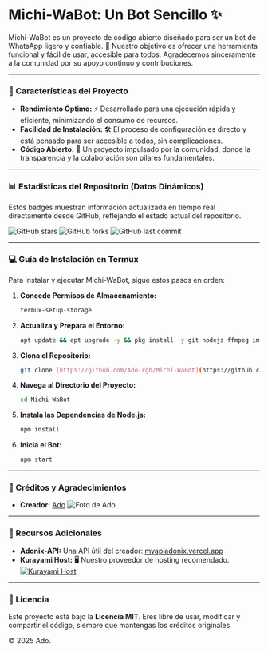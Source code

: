 #  Michi-WaBot: Un Bot Sencillo ✨

Michi-WaBot es un proyecto de código abierto diseñado para ser un bot de WhatsApp ligero y confiable. 💖 Nuestro objetivo es ofrecer una herramienta funcional y fácil de usar, accesible para todos. Agradecemos sinceramente a la comunidad por su apoyo continuo y contribuciones.

---

### 🚀 Características del Proyecto

* **Rendimiento Óptimo:** ⚡️ Desarrollado para una ejecución rápida y eficiente, minimizando el consumo de recursos.
* **Facilidad de Instalación:** 🛠️ El proceso de configuración es directo y está pensado para ser accesible a todos, sin complicaciones.
* **Código Abierto:** 🤝 Un proyecto impulsado por la comunidad, donde la transparencia y la colaboración son pilares fundamentales.

---

### 📊 Estadísticas del Repositorio (Datos Dinámicos)

Estos badges muestran información actualizada en tiempo real directamente desde GitHub, reflejando el estado actual del repositorio.

![GitHub stars](https://img.shields.io/github/stars/Ado-rgb/Michi-WaBot?style=for-the-badge&logo=github&color=yellow)
![GitHub forks](https://img.shields.io/github/forks/Ado-rgb/Michi-WaBot?style=for-the-badge&logo=github&color=blue)
![GitHub last commit](https://img.shields.io/github/last-commit/Ado-rgb/Michi-WaBot?style=for-the-badge&logo=github&color=green)

---

### 💻 Guía de Instalación en Termux

Para instalar y ejecutar Michi-WaBot, sigue estos pasos en orden:

1.  **Concede Permisos de Almacenamiento:**
    ```bash
    termux-setup-storage
    ```

2.  **Actualiza y Prepara el Entorno:**
    ```bash
    apt update && apt upgrade -y && pkg install -y git nodejs ffmpeg imagemagick
    ```

3.  **Clona el Repositorio:**
    ```bash
    git clone [https://github.com/Ado-rgb/Michi-WaBot](https://github.com/Ado-rgb/Michi-WaBot)
    ```

4.  **Navega al Directorio del Proyecto:**
    ```bash
    cd Michi-WaBot
    ```

5.  **Instala las Dependencias de Node.js:**
    ```bash
    npm install
    ```

6.  **Inicia el Bot:**
    ```bash
    npm start
    ```

---

### 👤 Créditos y Agradecimientos

* **Creador:** [Ado](https://github.com/Ado-rgb)
    ![Foto de Ado](https://github.com/Ado-rgb.png)

---

### 🔗 Recursos Adicionales

* **Adonix-API:** Una API útil del creador: [myapiadonix.vercel.app](https://myapiadonix.vercel.app)
* **Kurayami Host:** 🖥️ Nuestro proveedor de hosting recomendado.
    [![Kurayami Host](https://iili.io/FZQdR0Q.jpg)](https://dash.kurayamihost.dpdns.org)

---

### 📜 Licencia

Este proyecto está bajo la **Licencia MIT**. Eres libre de usar, modificar y compartir el código, siempre que mantengas los créditos originales.

© 2025 Ado.
